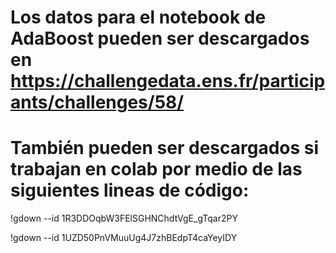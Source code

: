
# Los datos para el notebook de AdaBoost pueden ser descargados en https://challengedata.ens.fr/participants/challenges/58/

# También pueden ser descargados si trabajan en colab por medio de las siguientes lineas de código:

 !gdown --id 1R3DDOqbW3FElSGHNChdtVgE_gTqar2PY 
 
 !gdown --id 1UZD50PnVMuuUg4J7zhBEdpT4caYeyIDY

